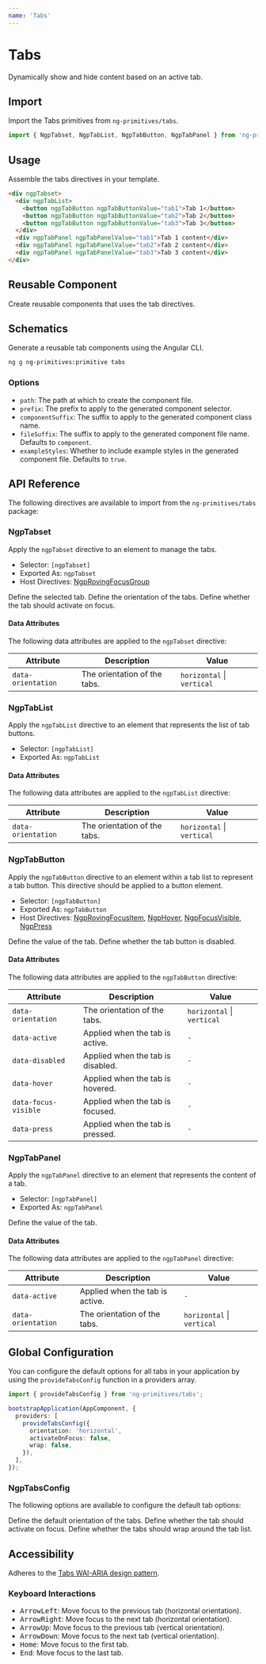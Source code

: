 ```yaml
---
name: 'Tabs'
---
```


# Tabs

Dynamically show and hide content based on an active tab.

<docs-example name="tabs"></docs-example>

## Import

Import the Tabs primitives from `ng-primitives/tabs`.

```ts
import { NgpTabset, NgpTabList, NgpTabButton, NgpTabPanel } from 'ng-primitives/tabs';
```

## Usage

Assemble the tabs directives in your template.

```html
<div ngpTabset>
  <div ngpTabList>
    <button ngpTabButton ngpTabButtonValue="tab1">Tab 1</button>
    <button ngpTabButton ngpTabButtonValue="tab2">Tab 2</button>
    <button ngpTabButton ngpTabButtonValue="tab3">Tab 3</button>
  </div>
  <div ngpTabPanel ngpTabPanelValue="tab1">Tab 1 content</div>
  <div ngpTabPanel ngpTabPanelValue="tab2">Tab 2 content</div>
  <div ngpTabPanel ngpTabPanelValue="tab3">Tab 3 content</div>
</div>
```

## Reusable Component

Create reusable components that uses the tab directives.

<docs-snippet name="tabs"></docs-snippet>

## Schematics

Generate a reusable tab components using the Angular CLI.

```bash npm
ng g ng-primitives:primitive tabs
```

### Options

- `path`: The path at which to create the component file.
- `prefix`: The prefix to apply to the generated component selector.
- `componentSuffix`: The suffix to apply to the generated component class name.
- `fileSuffix`: The suffix to apply to the generated component file name. Defaults to `component`.
- `exampleStyles`: Whether to include example styles in the generated component file. Defaults to `true`.

## API Reference

The following directives are available to import from the `ng-primitives/tabs` package:

### NgpTabset

Apply the `ngpTabset` directive to an element to manage the tabs.

- Selector: `[ngpTabset]`
- Exported As: `ngpTabset`
- Host Directives: [NgpRovingFocusGroup](/primitives/roving-focus)

<response-field name="ngpTabsetValue" type="string">
  Define the selected tab.
</response-field>

<response-field name="ngpTabsetOrientation" type="'horizontal' | 'vertical'" default="horizontal">
  Define the orientation of the tabs.
</response-field>

<response-field name="ngpTabsetActivateOnFocus" type="boolean">
  Define whether the tab should activate on focus.
</response-field>

#### Data Attributes

The following data attributes are applied to the `ngpTabset` directive:

| Attribute          | Description                  | Value                      |
| ------------------ | ---------------------------- | -------------------------- |
| `data-orientation` | The orientation of the tabs. | `horizontal` \| `vertical` |

### NgpTabList

Apply the `ngpTabList` directive to an element that represents the list of tab buttons.

- Selector: `[ngpTabList]`
- Exported As: `ngpTabList`

#### Data Attributes

The following data attributes are applied to the `ngpTabList` directive:

| Attribute          | Description                  | Value                      |
| ------------------ | ---------------------------- | -------------------------- |
| `data-orientation` | The orientation of the tabs. | `horizontal` \| `vertical` |

### NgpTabButton

Apply the `ngpTabButton` directive to an element within a tab list to represent a tab button. This directive should be applied to a button element.

- Selector: `[ngpTabButton]`
- Exported As: `ngpTabButton`
- Host Directives: [NgpRovingFocusItem](/primitives/roving-focus), [NgpHover](/interactions/hover), [NgpFocusVisible](/interactions/focus-visible), [NgpPress](/interactions/press)

<response-field name="ngpTabButtonValue" type="string" required="true">
  Define the value of the tab.
</response-field>

<response-field name="ngpTabButtonDisabled" type="boolean">
  Define whether the tab button is disabled.
</response-field>

#### Data Attributes

The following data attributes are applied to the `ngpTabButton` directive:

| Attribute            | Description                       | Value                      |
| -------------------- | --------------------------------- | -------------------------- |
| `data-orientation`   | The orientation of the tabs.      | `horizontal` \| `vertical` |
| `data-active`        | Applied when the tab is active.   | `-`                        |
| `data-disabled`      | Applied when the tab is disabled. | `-`                        |
| `data-hover`         | Applied when the tab is hovered.  | `-`                        |
| `data-focus-visible` | Applied when the tab is focused.  | `-`                        |
| `data-press`         | Applied when the tab is pressed.  | `-`                        |

### NgpTabPanel

Apply the `ngpTabPanel` directive to an element that represents the content of a tab.

- Selector: `[ngpTabPanel]`
- Exported As: `ngpTabPanel`

<response-field name="ngpTabPanelValue" type="string" required="true">
  Define the value of the tab.
</response-field>

#### Data Attributes

The following data attributes are applied to the `ngpTabPanel` directive:

| Attribute          | Description                     | Value                      |
| ------------------ | ------------------------------- | -------------------------- |
| `data-active`      | Applied when the tab is active. | `-`                        |
| `data-orientation` | The orientation of the tabs.    | `horizontal` \| `vertical` |

## Global Configuration

You can configure the default options for all tabs in your application by using the `provideTabsConfig` function in a providers array.

```ts
import { provideTabsConfig } from 'ng-primitives/tabs';

bootstrapApplication(AppComponent, {
  providers: [
    provideTabsConfig({
      orientation: 'horizontal',
      activateOnFocus: false,
      wrap: false,
    }),
  ],
});
```

### NgpTabsConfig

The following options are available to configure the default tab options:

<response-field name="orientation" type="'horizontal' | 'vertical'" default="horizontal">
  Define the default orientation of the tabs.
</response-field>

<response-field name="activateOnFocus" type="boolean" default="false">
  Define whether the tab should activate on focus.
</response-field>

<response-field name="wrap" type="boolean" default="false">
  Define whether the tabs should wrap around the tab list.
</response-field>

## Accessibility

Adheres to the [Tabs WAI-ARIA design pattern](https://www.w3.org/WAI/ARIA/apg/patterns/tabs).

### Keyboard Interactions

- <kbd>ArrowLeft</kbd>: Move focus to the previous tab (horizontal orientation).
- <kbd>ArrowRight</kbd>: Move focus to the next tab (horizontal orientation).
- <kbd>ArrowUp</kbd>: Move focus to the previous tab (vertical orientation).
- <kbd>ArrowDown</kbd>: Move focus to the next tab (vertical orientation).
- <kbd>Home</kbd>: Move focus to the first tab.
- <kbd>End</kbd>: Move focus to the last tab.
